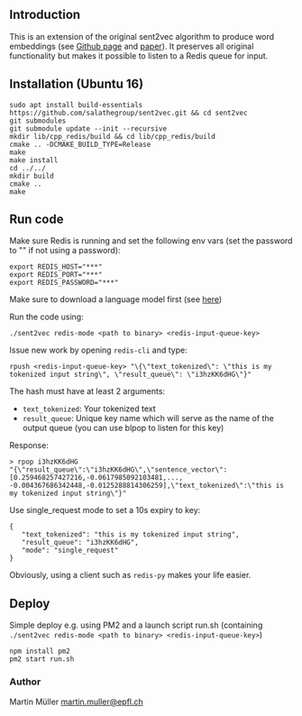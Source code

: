 ## Introduction
This is an extension of the original sent2vec algorithm to produce word embeddings (see [Github page](https://github.com/epfml/sent2vec) and [paper](https://arxiv.org/abs/1703.02507)). It preserves all original functionality but makes it possible to listen to a Redis queue for input.

## Installation (Ubuntu 16)
```
sudo apt install build-essentials
https://github.com/salathegroup/sent2vec.git && cd sent2vec
git submodules
git submodule update --init --recursive
mkdir lib/cpp_redis/build && cd lib/cpp_redis/build
cmake .. -DCMAKE_BUILD_TYPE=Release
make 
make install
cd ../../
mkdir build
cmake ..
make
```

## Run code
Make sure Redis is running and set the following env vars (set the password to "" if not using a password):
```
export REDIS_HOST="***"
export REDIS_PORT="***"
export REDIS_PASSWORD="***"
```
Make sure to download a language model first (see [here](https://github.com/epfml/sent2vec#downloading-pre-trained-models))

Run the code using:
```
./sent2vec redis-mode <path to binary> <redis-input-queue-key>
```

Issue new work by opening `redis-cli` and type:
```
rpush <redis-input-queue-key> "\{\"text_tokenized\": \"this is my tokenized input string\", \"result_queue\": \"i3hzKK6dHG\"}"
```
The hash must have at least 2 arguments: 
* `text_tokenized`: Your tokenized text
* `result_queue`: Unique key name which will serve as the name of the output queue (you can use blpop to listen for this key)

Response:
```
> rpop i3hzKK6dHG
"{\"result_queue\":\"i3hzKK6dHG\",\"sentence_vector\":[0.259468257427216,-0.0617985092103481,..., -0.004367686342448,-0.0125288814306259],\"text_tokenized\":\"this is my tokenized input string\"}"
```
Use single_request mode to set a 10s expiry to key:
```
{
   "text_tokenized": "this is my tokenized input string",
   "result_queue": "i3hzKK6dHG",
   "mode": "single_request"
}
```
Obviously, using a client such as `redis-py` makes your life easier.

## Deploy
Simple deploy e.g. using PM2 and a launch script run.sh (containing `./sent2vec redis-mode <path to binary> <redis-input-queue-key>`)
```
npm install pm2
pm2 start run.sh
```

### Author
Martin Müller martin.muller@epfl.ch
